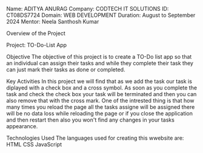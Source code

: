 Name: ADITYA ANURAG
Company: CODTECH IT SOLUTIONS
ID: CT08DS7724
Domain: WEB DEVELOPMENT
Duration: August to September 2024
Mentor: Neela Santhosh Kumar

Overview of the Project

Project: TO-Do-List App

Objective
The objective of this project is to create a TO-Do list app so that an individual can assign their tasks and while they complete their task they can just mark their tasks as done or completed.

Key Activities
In this project we will find that as we add the task our task is diplayed with a check box and a cross symbol.
As soon as you complete the task and check the check box your task will be terminated and then you can also remove that with the cross mark.
One of the intrested thing is that how many times you reload the page all the tasks assigne will be assigned there will be no data loss while reloading the page or if you close the application and then restart then also you won't find any changes in your tasks appearance.

Technologies Used
The languages used for creating this wwebsite are:
HTML
CSS
JavaScript
